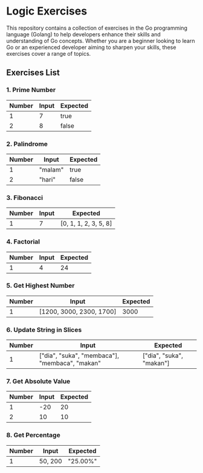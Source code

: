 # Logic Exercises

This repository contains a collection of exercises in the Go programming language (Golang) to help developers enhance their skills and understanding of Go concepts. Whether you are a beginner looking to learn Go or an experienced developer aiming to sharpen your skills, these exercises cover a range of topics.

## Exercises List

### 1. Prime Number


| Number | Input | Expected |
| ------ | ----- | -------- |
| 1      | 7     | true     |
| 2      | 8     | false    |

### 2. Palindrome

| Number | Input     | Expected |
| ------ | --------- | -------- |
| 1      | "malam"   | true     |
| 2      | "hari"    | false    |

### 3. Fibonacci

| Number | Input     | Expected                |
| ------ | --------- | ----------------------- |
| 1      | 7         | [0, 1, 1, 2, 3, 5, 8]   |

### 4. Factorial

| Number | Input     | Expected    |
| ------ | --------- | ----------- |
| 1      | 4         | 24          |

### 5. Get Highest Number

| Number | Input                        | Expected    |
| ------ | ---------------------------- | ----------- |
| 1      | [1200, 3000, 2300, 1700]     | 3000        |

### 6. Update String in Slices

| Number | Input                                              | Expected                 |
| ------ | -------------------------------------------------- | ------------------------ |
| 1      | ["dia", "suka", "membaca"], "membaca", "makan"     | ["dia", "suka", "makan"] |

### 7. Get Absolute Value

| Number | Input     | Expected    |
| ------ | --------- | ----------- |
| 1      | -20       | 20          |
| 2      | 10        | 10          |

### 8. Get Percentage

| Number | Input     | Expected    |
| ------ | --------- | ----------- |
| 1      | 50, 200   | "25.00%"    |